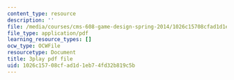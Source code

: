 ```yaml
---
content_type: resource
description: ''
file: /media/courses/cms-608-game-design-spring-2014/1026c15708cfad1d1eb74fd32b819c5b_1506699.pdf
file_type: application/pdf
learning_resource_types: []
ocw_type: OCWFile
resourcetype: Document
title: 3play pdf file
uid: 1026c157-08cf-ad1d-1eb7-4fd32b819c5b
---
```

